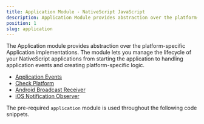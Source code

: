 ```yaml
---
title: Application Module - NativeScript JavaScript
description: Application Module provides abstraction over the platform-specific funcitonality. This module allows handling application events and creating platform-specific logic.
position: 1
slug: application
---
```


The Application module provides abstraction over the platform-specific Application implementations. 
The module lets you manage the lifecycle of your NativeScript applications from starting the application 
to handling application events and creating platform-specific logic.

* [Application Events](#application-events)
* [Check Platform](#check-platform)
* [Android Broadcast Receiver](#Aandroid-broadcast-receiver)
* [iOS Notification Observer](#ios-notification-observer)

The pre-required `application` module is used throughout the following code snippets.

<snippet id='application-import-ts'/>
